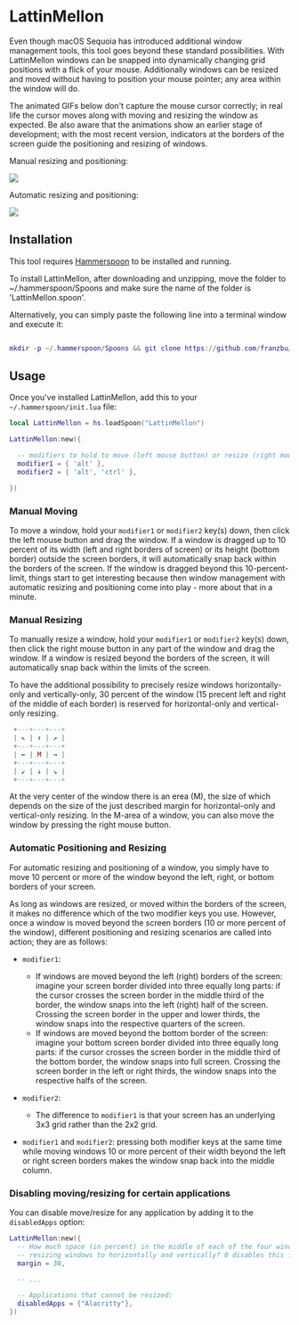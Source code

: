 # LattinMellon

Even though macOS Sequoia has introduced additional window management tools, this tool goes beyond these standard possibilities. With LattinMellon windows can be snapped into dynamically changing grid positions with a flick of your mouse. Additionally windows can be resized and moved without having to position your mouse pointer; any area within the window will do.

The animated GIFs below don't capture the mouse cursor correctly; in real life the cursor moves along with moving and resizing the window as expected. Be also aware that the animations show an earlier stage of development; with the most recent version, indicators at the borders of the screen guide the positioning and resizing of windows.

Manual resizing and positioning:

<img src="https://github.com/franzbu/LattinMellon.spoon/blob/main/doc/LattinMellon.gif" />


Automatic resizing and positioning:

<img src="https://github.com/franzbu/LattinMellon.spoon/blob/main/doc/LattinMallon_wm2.gif" />

              

## Installation

This tool requires [Hammerspoon](https://www.hammerspoon.org/) to be installed and running.

To install LattinMellon, after downloading and unzipping, move the folder to ~/.hammerspoon/Spoons and make sure the name of the folder is 'LattinMellon.spoon'. 

Alternatively, you can simply paste the following line into a terminal window and execute it:

```lua

mkdir -p ~/.hammerspoon/Spoons && git clone https://github.com/franzbu/LattinMellon.spoon.git ~/.hammerspoon/Spoons/LattinMellon.spoon

```

## Usage

Once you've installed LattinMellon, add this to your `~/.hammerspoon/init.lua` file:

```lua
local LattinMellon = hs.loadSpoon("LattinMellon")

LattinMellon:new({

  -- modifiers to hold to move (left mouse button) or resize (right mouse button) a window:
  modifier1 = { 'alt' },
  modifier2 = { 'alt', 'ctrl' },

})
```

### Manual Moving

To move a window, hold your `modifier1` or `modifier2` key(s) down, then click the left mouse button and drag the window. If a window is dragged up to 10 percent of its width (left and right borders of screen) or its height (bottom border) outside the screen borders, it will automatically snap back within the borders of the screen. If the window is dragged beyond this 10-percent-limit, things start to get interesting because then window management with automatic resizing and positioning come into play - more about that in a minute.


### Manual Resizing

To manually resize a window, hold your  `modifier1` or `modifier2` key(s) down, then click the right mouse button in any part of the window and drag the window. If a window is resized beyond the borders of the screen, it will automatically snap back within the limits of the screen.

To have the additional possibility to precisely resize windows horizontally-only and vertically-only, 30 percent of the window (15 precent left and right of the middle of each border) is reserved for horizontal-only and vertical-only resizing.


```lua
 +---+---+---+
 | ↖ | ↑ | ↗ |
 +---+---+---+
 | ← | M | → |
 +---+---+---+
 | ↙ | ↓ | ↘ |
 +---+---+---+
```

At the very center of the window there is an erea (M), the size of which depends on the size of the just described margin for horizontal-only and vertical-only resizing. In the M-area of a window, you can also move the window by pressing the right mouse button. 


### Automatic Positioning and Resizing

For automatic resizing and positioning of a window, you simply have to move 10 percent or more of the window beyond the left, right, or bottom borders of your screen. 

As long as windows are resized, or moved within the borders of the screen, it makes no difference which of the two modifier keys you use. However, once a window is moved beyond the screen borders (10 or more percent of the window), different positioning and resizing scenarios are called into action; they are as follows:

* `modifier1`: 
  * If windows are moved beyond the left (right) borders of the screen: imagine your screen border divided into three equally long parts: if the cursor crosses the screen border in the middle third of the border, the window snaps into the left (right) half of the screen. Crossing the screen border in the upper and lower thirds, the window snaps into the respective quarters of the screen.
  * If windows are moved beyond the bottom border of the screen: imagine your bottom screen border divided into three equally long parts: if the cursor crosses the screen border in the middle third of the bottom border, the window snaps into full screen. Crossing the screen border in the left or right thirds, the window snaps into the respective halfs of the screen.

* `modifier2`: 
  * The difference to `modifier1` is that your screen has an underlying 3x3 grid rather than the 2x2 grid.
 
*  `modifier1` and `modifier2`: pressing both modifier keys at the same time while moving windows 10 or more percent of their width beyond the left or right screen borders makes the window snap back into the middle column.
 

### Disabling moving/resizing for certain applications

You can disable move/resize for any application by adding it to the `disabledApps` option:

```lua
LattinMellon:new({
  -- How much space (in percent) in the middle of each of the four window-margins do you want to reserve for limiting 
  -- resizing windows to horizontally and vertically? 0 disables this function, 100 disables diagonal resizing.
  margin = 30,

  -- ...

  -- Applications that cannot be resized:
  disabledApps = {"Alacritty"},
})
```

